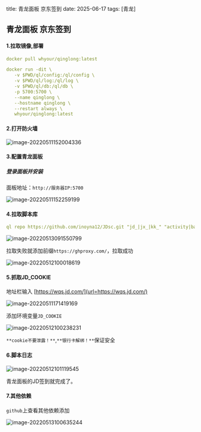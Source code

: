 title: 青龙面板 京东签到
date: 2025-06-17
tags: [青龙]

## 青龙面板 京东签到

#### 1.拉取镜像,部署

```yaml
docker pull whyour/qinglong:latest
```

```yaml
docker run -dit \
   -v $PWD/ql/config:/ql/config \
   -v $PWD/ql/log:/ql/log \
   -v $PWD/ql/db:/ql/db \
   -p 5700:5700 \
   --name qinglong \
   --hostname qinglong \
   --restart always \
   whyour/qinglong:latest
```



#### 2.打开防火墙

![image-20220511152004336](https://s2.loli.net/2022/05/11/H1M9b5USGecuVvt.png)

#### 3.配置青龙面板

##### 登录面板并安装

面板地址：`http://服务器IP:5700`

![image-20220511152259199](https://s2.loli.net/2022/05/11/rOxz7G9AEKuqiFC.png)

#### 4.拉取脚本库

```yaml
ql repo https://github.com/inoyna12/JDsc.git "jd_|jx_|kk_" "activity|backUp" "^jd[^_]|USER|sendNotify|JD_DailyBonus|utils|function|ql"
```

![image-20220513091550799](https://s2.loli.net/2022/05/13/bTcqOtZ9i8ha6wn.png)

拉取失败就添加前缀`https://ghproxy.com/`，拉取成功

![image-20220512100018619](https://s2.loli.net/2022/05/12/naBXHgLYO5xQ9cE.png)

#### 5.抓取JD_COOKIE

地址栏输入 [https://wqs.jd.com/](url=https://wqs.jd.com/)

![image-20220511171419169](https://s2.loli.net/2022/05/11/rxjTdEBDFzlbhtU.png)

添加环境变量`JD_COOKIE`

![image-20220512100238231](https://s2.loli.net/2022/05/12/UYk3pTQ8sloz9Ac.png)

`**cookie不要泄露！**`,`**银行卡解绑！**`保证安全

#### 6.脚本日志

![image-20220512101119545](https://s2.loli.net/2022/05/12/WZvTmtS91lHA84f.png)

青龙面板的JD签到就完成了。

#### 7.其他依赖

`github`上查看其他依赖添加

![image-20220513100635244](https://s2.loli.net/2022/05/13/Qgz12vruwYG3Uhn.png)

